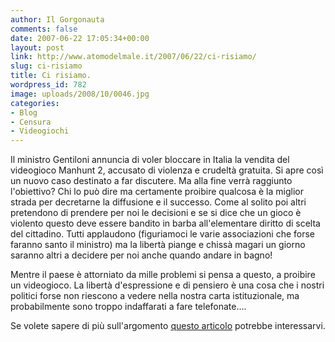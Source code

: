 ```yaml
---
author: Il Gorgonauta
comments: false
date: 2007-06-22 17:05:34+00:00
layout: post
link: http://www.atomodelmale.it/2007/06/22/ci-risiamo/
slug: ci-risiamo
title: Ci risiamo.
wordpress_id: 782
image: uploads/2008/10/0046.jpg
categories:
- Blog
- Censura
- Videogiochi
---
```


Il ministro Gentiloni annuncia di voler bloccare in Italia la vendita del videogioco Manhunt 2, accusato di violenza e crudeltà gratuita. Si apre così un nuovo caso destinato a far discutere. Ma alla fine verrà raggiunto l'obiettivo? Chi lo può dire ma certamente proibire qualcosa è la miglior strada per decretarne la diffusione e il successo. Come al solito poi altri pretendono di prendere per noi le decisioni e se si dice che un gioco è violento questo deve essere bandito in barba all'elementare diritto di scelta del cittadino. Tutti applaudono (figuriamoci le varie associazioni che forse faranno santo il ministro)  ma la libertà piange e chissà magari un giorno saranno altri a decidere per noi anche quando andare in bagno!

Mentre il paese è attorniato da mille problemi si pensa a questo, a proibire un videogioco. La libertà d'espressione e di pensiero è una cosa che i nostri politici forse non riescono a vedere nella nostra carta istituzionale, ma probabilmente sono troppo indaffarati a fare telefonate....

Se volete sapere di più sull'argomento [questo articolo](/2007/04/28/il-videogioco-induce-alla-violenza.html) potrebbe interessarvi. 

